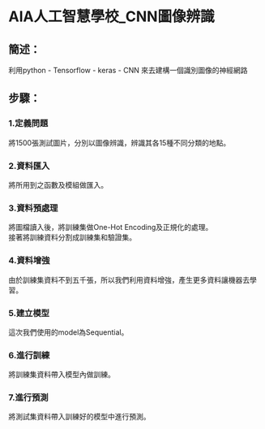 # AIA人工智慧學校_CNN圖像辨識
## 簡述：
利用python - Tensorflow - keras - CNN 來去建構一個識別圖像的神經網路

## 步驟：
### 1.定義問題
將1500張測試圖片，分別以圖像辨識，辨識其各15種不同分類的地點。

### 2.資料匯入
將所用到之函數及模組做匯入。
### 3.資料預處理
將圖檔讀入後，將訓練集做One-Hot Encoding及正規化的處理。<br>
接著將訓練資料分割成訓練集和驗證集。
### 4.資料增強
由於訓練集資料不到五千張，所以我們利用資料增強，產生更多資料讓機器去學習。
### 5.建立模型
這次我們使用的model為Sequential。
### 6.進行訓練
將訓練集資料帶入模型內做訓練。
### 7.進行預測
將測試集資料帶入訓練好的模型中進行預測。
